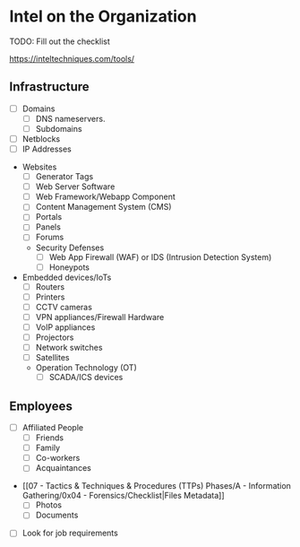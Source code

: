 # Intel on the Organization

TODO: Fill out the checklist

https://inteltechniques.com/tools/

## Infrastructure

- [ ] Domains
	- [ ] DNS nameservers.
	- [ ] Subdomains
- [ ] Netblocks
- [ ] IP Addresses
- Websites
	- [ ] Generator Tags
	- [ ] Web Server Software
	- [ ] Web Framework/Webapp Component
	- [ ] Content Management System (CMS)
	- [ ] Portals
	- [ ] Panels
	- [ ] Forums
	- Security Defenses
		- [ ] Web App Firewall (WAF) or IDS (Intrusion Detection System)
		- [ ] Honeypots
- Embedded devices/IoTs
	- [ ] Routers
	- [ ] Printers
	- [ ] CCTV cameras
	- [ ] VPN appliances/Firewall Hardware
	- [ ] VoIP appliances
	- [ ] Projectors
	- [ ] Network switches
	- [ ] Satellites
	- Operation Technology (OT)
		- [ ] SCADA/ICS devices

## Employees

- [ ] Affiliated People
	- [ ] Friends
	- [ ] Family
	- [ ] Co-workers
	- [ ] Acquaintances
- [[07 - Tactics & Techniques & Procedures (TTPs) Phases/A - Information Gathering/0x04 - Forensics/Checklist|Files Metadata]]
	- [ ] Photos
	- [ ] Documents
- [ ] Look for job requirements